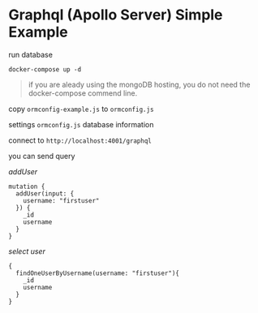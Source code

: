 # Graphql (Apollo Server) Simple Example

run database 

`docker-compose up -d`

> if you are aleady using the mongoDB hosting, you do not need the docker-compose commend line.

copy `ormconfig-example.js` to `ormconfig.js`

settings `ormconfig.js` database information

connect to `http://localhost:4001/graphql`

you can send query

_addUser_

```
mutation {
  addUser(input: {
    username: "firstuser"
  }) {
    _id
    username
  }
}
```

_select user_


```
{
  findOneUserByUsername(username: "firstuser"){
    _id
    username
  }
}
```
